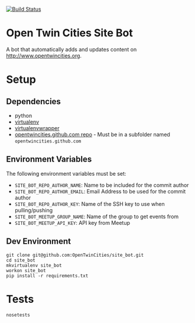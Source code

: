 [![Build Status](https://travis-ci.org/OpenTwinCities/site_bot.svg?branch=master)](https://travis-ci.org/OpenTwinCities/site_bot)

Open Twin Cities Site Bot
=========================

A bot that automatically adds and updates content on <http://www.opentwincities.org>.

# Setup 

## Dependencies

- python
- [virtualenv](https://virtualenv.readthedocs.org/en/latest/)
- [virtualenvwrapper](https://virtualenvwrapper.readthedocs.io/en/latest/)
- [opentwincities.github.com repo](https://github.com/OpenTwinCities/opentwincities.github.com) -
  Must be in a subfolder named `opentwincities.github.com`

## Environment Variables

The following environment variables must be set:

- `SITE_BOT_REPO_AUTHOR_NAME`: Name to be included for the commit author
- `SITE_BOT_REPO_AUTHOR_EMAIL`: Email Address to be used for the commit author
- `SITE_BOT_REPO_AUTHOR_KEY`: Name of the SSH key to use when pulling/pushing 
- `SITE_BOT_MEETUP_GROUP_NAME`: Name of the group to get events from 
- `SITE_BOT_MEETUP_API_KEY`: API key from Meetup

## Dev Environment

```
git clone git@github.com:OpenTwinCities/site_bot.git
cd site_bot
mkvirtualenv site_bot
workon site_bot
pip install -r requirements.txt
```

# Tests

```
nosetests
```
